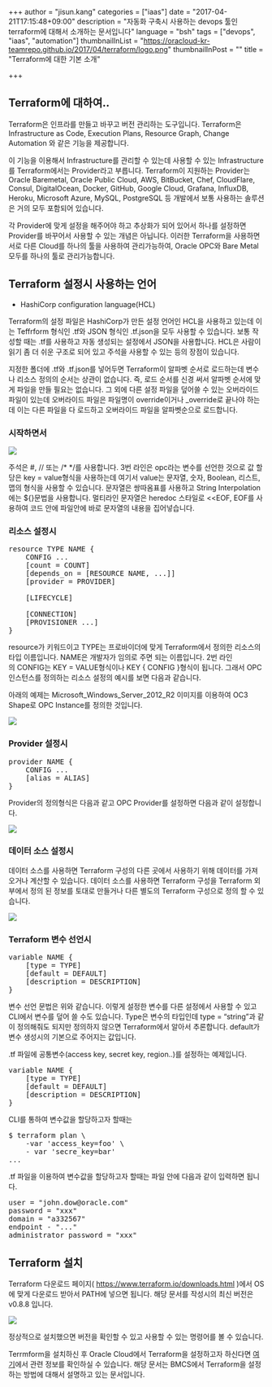+++
author = "jisun.kang"
categories = ["iaas"]
date = "2017-04-21T17:15:48+09:00"
description = "자동화 구축시 사용하는 devops 툴인 terraform에 대해서 소개하는 문서입니다"
language = "bsh"
tags = ["devops", "iaas", "automation"]
thumbnailInList = "https://oracloud-kr-teamrepo.github.io/2017/04/terraform/logo.png"
thumbnailInPost = ""
title = "Terraform에 대한 기본 소개"

+++

## Terraform에 대하여..

Terraform은 인프라를 만들고 바꾸고 버전 관리하는 도구입니다. Terraform은 Infrastructure as Code, Execution Plans, Resource Graph, Change Automation 와 같은 기능을 제공합니다.

이 기능을 이용해서 Infrastructure를 관리할 수 있는데 사용할 수 있는 Infrastructure를 Terraform에서는 Provider라고 부릅니다. Terraform이 지원하는 Provider는 Oracle Baremetal, Oracle Public Cloud, AWS, BitBucket, Chef, CloudFlare, Consul, DigitalOcean, Docker, GitHub, Google Cloud, Grafana, InfluxDB, Heroku, Microsoft Azure, MySQL, PostgreSQL 등 개발에서 보통 사용하는 솔루션은 거의 모두 포함되어 있습니다.

각 Provider에 맞게 설정을 해주어야 하고 추상화가 되어 있어서 하나를 설정하면 Provider를 바꾸어서 사용할 수 있는 개념은 아닙니다. 이러한 Terraform을 사용하면 서로 다른 Cloud를 하나의 툴을 사용하여 관리가능하여, Oracle OPC와 Bare Metal 모두를 하나의 툴로 관리가능합니다.

## Terraform 설정시 사용하는 언어

- HashiCorp configuration language(HCL)

Terraform의 설정 파일은 HashiCorp가 만든 설정 언어인 HCL을 사용하고 있는데 이는 Teffrform 형식인 .tf와 JSON 형식인 .tf.json을 모두 사용할 수 있습니다. 보통 작성할 때는 .tf를 사용하고 자동 생성되는 설정에서 JSON을 사용합니다. HCL은 사람이 읽기 좀 더 쉬운 구조로 되어 있고 주석을 사용할 수 있는 등의 장점이 있습니다.

지정한 폴더에 .tf와 .tf.json를 넣어두면 Terraform이 알파벳 순서로 로드하는데 변수나 리소스 정의의 순서는 상관이 없습니다. 즉, 로드 순서를 신경 써서 알파벳 순서에 맞게 파일을 만들 필요는 없습니다. 그 외에 다른 설정 파일을 덮어쓸 수 있는 오버라이드 파일이 있는데 오버라이드 파일은 파일명이 override이거나 _override로 끝나야 하는데 이는 다른 파일을 다 로드하고 오버라이드 파일을 알파벳순으로 로드합니다.

### 시작하면서

![](https://oracloud-kr-teamrepo.github.io/2017/04/terraform/HCL1.jpg)

주석은 #, // 또는 /* */를 사용합니다. 3번 라인은 opc라는 변수를 선언한 것으로 값 할당은 key = value형식을 사용하는데 여기서 value는 문자열, 숫자, Boolean, 리스트, 맵의 형식을 사용할 수 있습니다. 문자열은 쌍따옴표를 사용하고 String Interpolation에는 ${}문법을 사용합니다. 멀티라인 문자열은 heredoc 스타일로 <<EOF, EOF를 사용하여 코드 안에 파일안에 바로 문자열의 내용을 집어넣습니다.

###  리소스 설정시

<pre class="prettyprint">
resource TYPE NAME {
	CONFIG ...
	[count = COUNT]
	[depends_on = [RESOURCE NAME, ...]]
	[provider = PROVIDER]

	[LIFECYCLE]

	[CONNECTION]
	[PROVISIONER ...]
}
</pre>

resource가 키워드이고 TYPE는 프로바이더에 맞게 Terraform에서 정의한 리소스의 타입 이름입니다. NAME은 개발자가 임의로 주면 되는 이름입니다. 2번 라인의 CONFIG는 KEY = VALUE형식이나 KEY { CONFIG }형식이 됩니다. 그래서 OPC 인스턴스를 정의하는 리소스 설정의 예시를 보면 다음과 같습니다.

아래의 예제는 Microsoft_Windows_Server_2012_R2 이미지를 이용하여 OC3 Shape로 OPC Instance를 정의한 것입니다.

![](https://oracloud-kr-teamrepo.github.io/2017/04/terraform/HCL2.jpg)

### Provider 설정시

<pre class="prettyprint">
provider NAME {
	CONFIG ...
	[alias = ALIAS]
}
</pre>

Provider의 정의형식은 다음과 같고 OPC Provider를 설정하면 다음과 같이 설정합니다.

![](https://oracloud-kr-teamrepo.github.io/2017/04/terraform/HCL3.jpg)

### 데이터 소스 설정시

데이터 소스를 사용하면 Terraform 구성의 다른 곳에서 사용하기 위해 데이터를 가져 오거나 계산할 수 있습니다. 데이터 소스를 사용하면 Terraform 구성을 Terraform 외부에서 정의 된 정보를 토대로 만들거나 다른 별도의 Terraform 구성으로 정의 할 수 있습니다.

![](https://oracloud-kr-teamrepo.github.io/2017/04/terraform/HCL4.jpg)

### Terraform 변수 선언시

<pre class="prettyprint">
variable NAME {
	[type = TYPE]
	[default = DEFAULT]
	[description = DESCRIPTION]
}
</pre>

변수 선언 문법은 위와 같습니다. 이렇게 설정한 변수를 다른 설정에서 사용할 수 있고 CLI에서 변수를 덮어 쓸 수도 있습니다. Type은 변수의 타입인데 type = “string”과 같이 정의해줘도 되지만 정의하지 않으면 Terraform에서 알아서 추론합니다. default가 변수 생성시의 기본으로 주어지는 값입니다.

.tf 파일에 공통변수(access key, secret key, region..)를 설정하는 예제입니다.

<pre class="prettyprint">
variable NAME {
	[type = TYPE]
	[default = DEFAULT]
	[description = DESCRIPTION]
}
</pre>

CLI를 통하여 변수값을 할당하고자 할때는

<pre class="prettyprint" language="sh">
$ terraform plan \
	-var 'access_key=foo' \
	- var 'secre_key=bar'
...
</pre>

.tf 파일을 이용하여 변수값을 할당하고자 할때는 파일 안에 다음과 같이 입력하면 됩니다.

<pre class="prettyprint">
user = "john.dow@oracle.com"
password = "xxx"
domain = "a332567"
endpoint - "..."
administrator_password = "xxx"
</pre>

## Terraform 설치

Terraform 다운로드 페이지( https://www.terraform.io/downloads.html )에서 OS에 맞게 다운로드 받아서 PATH에 넣으면 됩니다. 해당 문서를 작성시의 최신 버전은 v0.8.8 입니다.

![](https://oracloud-kr-teamrepo.github.io/2017/04/terraform/HCL5.jpg)

정상적으로 설치했으면 버전을 확인할 수 있고 사용할 수 있는 명령어를 볼 수 있습니다.

Terrmform을 설치하신 후 Oracle Cloud에서 Terraform을 설정하고자 하신다면 <a href="/post/bmcs_terraform/">여기</a>에서 관련 정보를 확인하실 수 있습니다. 해당 문서는 BMCS에서 Terraform을 설정하는 방법에 대해서 설명하고 있는 문서입니다.
